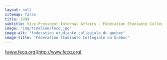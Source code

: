 ```yaml
---
layout: null
sitemap: false
title: 1999
subtitle: Vice-President Internal Affairs - Fédération Étudiante Collégiale du Québec - Canada
image: "img/timeline/fecq.jpg"
image-alt: "federation etudiante collegiale du quebec"
image-title: "Fédération Étudiante Collégiale du Québec"
---
```

[www.fecq.org](http://www.fecq.org) 